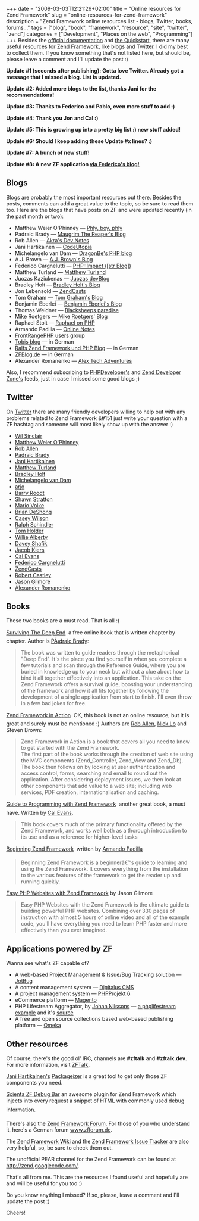 +++
date = "2009-03-03T12:21:26+02:00"
title = "Online resources for Zend Framework"
slug = "online-resources-for-zend-framework"
description = "Zend Framework online resources list - blogs, Twitter, books, forums..."
tags = ["blog", "book", "framework", "resource", "site", "twitter", "zend"]
categories = ["Development", "Places on the web", "Programming"]
+++
Besides the <a href="http://framework.zend.com/manual/en/">official documentation</a> and <a href="http://framework.zend.com/docs/quickstart">the Quickstart</a>, there are many useful resources for <a href="http://framework.zend.com/">Zend Framework</a>, like blogs and Twitter. I did my best to collect them. If you know something that's not listed here, but should be, please leave a comment and I'll update the post :)

<strong>Update #1 (seconds after publishing): Gotta love Twitter. Already got a message that I missed a blog. List is updated.</strong>

<strong>Update #2: Added more blogs to the list, thanks Jani for the recommendations!</strong>

<strong>Update #3: Thanks to Federico and Pablo, even more stuff to add :)</strong>

<strong>Update #4: Thank you Jon and Cal :)</strong>

<strong>Update #5: This is growing up into a pretty big list :) new stuff added!</strong>

<strong>Update #6: Should I keep adding these Update #x lines? :)</strong>

<strong>Update #7: A bunch of new stuff!</strong>

<strong>Update #8: A new ZF application <a href="http://phpimpact.wordpress.com/">via Federico's blog!</a></strong>

<h2>Blogs</h2>

Blogs are probably the most important resources out there. Besides the posts, comments can add a great value to the topic, so be sure to read them too. Here are the blogs that have posts on ZF and were updated recently (in the past month or two):

<ul>
<li>Matthew Weier O'Phinney &#151; <a href="http://weierophinney.net/matthew/">Phly, boy, phly</a></li>
<li>Padraic Brady &#151; <a href="http://blog.astrumfutura.com/">Maugrim The Reaper's Blog</a></li>
<li>Rob Allen &#151; <a href="http://akrabat.com/">Akra's Dev Notes</a></li>
<li>Jani Hartikainen &#151; <a href="http://codeutopia.net/blog/">CodeUtopia</a></li>
<li>Michelangelo van Dam &#151; <a href="http://www.dragonbe.com/">DragonBe's PHP blog</a></li>
<li>A.J. Brown &#151; <a href="http://ajbrown.org/blog/">A.J. Brown's Blog</a></li>
<li>Federico Cargnelutti &#151; <a href="http://phpimpact.wordpress.com/">PHP::Impact ([str Blog])</a></li>
<li>Matthew Turland &#151; <a href="http://matthewturland.com/">Matthew Turland</a></li>
<li>Juozas Kaziukenas &#151; <a href="http://dev.juokaz.com/">Juozas devBlog</a></li>
<li>Bradley Holt &#151; <a href="http://bradley-holt.blogspot.com/">Bradley Holt's Blog</a></li>
<li>Jon Lebensold &#151; <a href="http://www.zendcasts.com/">ZendCasts</a></li>
<li>Tom Graham &#151; <a href="http://www.noginn.com/">Tom Graham's Blog</a></li>
<li>Benjamin Eberlei &#151; <a href="http://www.whitewashing.de/">Benjamin Eberlei's Blog</a></li>
<li>Thomas Weidner &#151; <a href="http://www.thomasweidner.com/flatpress/index.php">Blacksheeps paradise</a></li>
<li>Mike Roetgers &#151; <a href="http://www.roetgers.org/">Mike Roetgers' Blog</a></li>
<li>Raphael Stolt &#151; <a href="http://raphaelstolt.blogspot.com/">Raphael on PHP</a></li>
<li>Armando Padilla &#151; <a href="http://www.armando.ws/">Online Notes</a></li>
<li><a href="http://www.frontrangephp.org/presentations">FrontRangePHP users group</a></li>
<li><a href="http://blog.aditu.de/">Tobis blog</a> &#151; in German</li>
<li><a href="http://www.ralfeggert.de/">Ralfs Zend Framework und PHP Blog</a> &#151; in German</li>
<li><a href="http://zfblog.de/">ZFBlog.de</a> &#151; in German</li>
<li>Alexander Romanenko &#151; <a href="http://alex-tech-adventures.com/">Alex Tech Adventures</a></li>
</ul>

Also, I recommend subscribing to <a href="http://phpdeveloper.org/">PHPDeveloper's</a> and <a href="http://devzone.zend.com/">Zend Developer Zone's</a> feeds, just in case I missed some good blogs ;)

<h2>Twitter</h2>

On <a href="http://twitter.com/">Twitter</a> there are many friendly developers willing to help out with any problems related to Zend Framework &#151 just write your question with a ZF hashtag and someone will most likely show up with the answer :)

<ul>
<li><a href="http://twitter.com/wllm">Wil Sinclair</a></li>
<li><a href="http://twitter.com/weierophinney">Matthew Weier O'Phinney</a></li>
<li><a href="http://twitter.com/akrabat">Rob Allen</a></li>
<li><a href="http://twitter.com/padraicb">Padraic Brady</a></li>
<li><a href="http://twitter.com/jhartikainen">Jani Hartikainen</a></li>
<li><a href="http://twitter.com/elazar">Matthew Turland</a></li>
<li><a href="http://twitter.com/BradleyHolt">Bradley Holt</a></li>
<li><a href="http://twitter.com/DragonBe">Michelangelo van Dam</a></li>
<li><a href="http://twitter.com/arjo">arjo</a></li>
<li><a href="http://twitter.com/barryroodt">Barry Roodt</a></li>
<li><a href="http://twitter.com/mfacenet">Shawn Stratton</a></li>
<li><a href="http://twitter.com/webholics">Mario Volke</a></li>
<li><a href="http://twitter.com/bdeshong">Brian DeShong</a></li>
<li><a href="http://twitter.com/caseyw">Casey Wilson</a></li>
<li><a href="http://twitter.com/ralphschindler">Ralph Schindler</a></li>
<li><a href="http://twitter.com/tholder">Tom Holder</a></li>
<li><a href="http://twitter.com/walberty">Willie Alberty</a></li>
<li><a href="http://twitter.com/dshafik">Davey Shafik</a></li>
<li><a href="http://twitter.com/jacobkiers">Jacob Kiers</a></li>
<li><a href="http://twitter.com/CalEvans">Cal Evans</a></li>
<li><a href="http://twitter.com/fedecarg">Federico Cargnelutti</a></li>
<li><a href="http://twitter.com/zendcasts">ZendCasts</a></li>
<li><a href="http://twitter.com/RobertCastley">Robert Castley</a></li>
<li><a href="http://twitter.com/wjgilmore">Jason Gilmore</a></li>
<li><a href="http://twitter.com/AlexanderRV">Alexander Romanenko</a></li>
</ul>
<h2>Books</h2>

These <del datetime="2009-03-10T01:04:32+00:00">two</del> books are a must read. That is all :)

<a href="http://www.survivethedeepend.com/">Surviving The Deep End</a> &#151; a free online book that is written chapter by chapter. Author is <a href="http://blog.astrumfutura.com/">PÃ¡draic Brady</a>:

<blockquote>
The book was written to guide readers through the metaphorical "Deep End". It's the place you find yourself in when you complete a few tutorials and scan through the Reference Guide, where you are buried in knowledge up to your neck but without a clue about how to bind it all together effectively into an application. This take on the Zend Framework offers a survival guide, boosting your understanding of the framework and how it all fits together by following the development of a single application from start to finish. I'll even throw in a few bad jokes for free.
</blockquote>

<a href="http://www.zendframeworkinaction.com/">Zend Framework in Action</a> &#151; OK, this book is not an online resource, but it is great and surely must be mentioned :) Authors are <a href="http://akrabat.com/">Rob Allen</a>, <a href="http://www.ingredients.com.au/nick/">Nick Lo</a> and Steven Brown:

<blockquote>
Zend Framework in Action is a book that covers all you need to know to get started with the Zend Framework.<br />
The first part of the book works through the creation of web site using the MVC components (Zend_Controller, Zend_View and Zend_Db). The book then follows on by looking at user authentication and access control, forms, searching and email to round out the application. After considering deployment issues, we then look at other components that add value to a web site; including web services, PDF creation, internationalisation and caching.
</blockquote>

<a href="http://www.phparch.com/c/books/id/9780973862157">Guide to Programming with Zend Framework</a> &#151; another great book, a must have. Written by <a href="http://blog.calevans.com/">Cal Evans</a>.

<blockquote>
This book covers much of the primary functionality offered by the Zend Framework, and works well both as a thorough introduction to its use and as a reference for higher-level tasks
</blockquote>

<a href="http://www.amazon.com/Beginning-Zend-Framework-Armando-Padilla/dp/1430218258">Beginning Zend Framework</a> &#151; written by <a href="http://www.armando.ws/">Armando Padilla</a>

<blockquote>
Beginning Zend Framework is a beginnerâ€™s guide to learning and using the Zend Framework. It covers everything from the installation to the various features of the framework to get the reader up and running quickly.
</blockquote>

<a href="http://www.easyphpwebsites.com/">Easy PHP Websites with Zend Framework</a> by Jason Gilmore

<blockquote>
Easy PHP Websites with the Zend Framework is the ultimate guide to building powerful PHP websites. Combining over 330 pages of instruction with almost 5 hours of online video and all of the example code, you'll have everything you need to learn PHP faster and more effectively than you ever imagined.
</blockquote>
<h2>Applications powered by ZF</h2>

Wanna see what's ZF capable of?

<ul>
<li>A web-based Project Management & Issue/Bug Tracking solution &#151; <a href="http://jotbug.org/">JotBug</a></li>
<li>A content management system &#151; <a href="http://digitaluscms.com/">Digitalus CMS</a></li>
<li>A project management system &#151; <a href="http://www.phprojekt.com/index.php?&newlang=eng">PHPProjekt 6</a></li>
<li>eCommerce platform &#151; <a href="http://www.magentocommerce.com/">Magento</a></li>
<li>PHP Lifestream Aggregator, by <a href="http://markupartist.com/">Johan Nilssons</a> &#151; <a href="http://johannilsson.me/streams/list">a phplifestream example</a> and it's <a href="http://github.com/johannilsson/phplifestream/tree/master">source</a></li>
<li>A free and open source collections based web-based publishing platform &#151; <a href="http://omeka.org/">Omeka</a></li>
</ul>
<h2>Other resources</h2>

Of course, there's the good ol' IRC, channels are <strong>#zftalk</strong> and <strong>#zftalk.dev</strong>. For more information, visit <a href="http://www.zftalk.com/">ZFTalk</a>.

<a href="http://codeutopia.net/blog/">Jani Hartikainen's</a> <a href="http://epic.codeutopia.net/pack/">Packageizer</a> is a great tool to get only those ZF components you need.

<a href="http://jokke.dk/blog/2009/01/introducing_the_scienta_zf_debug_bar">Scienta ZF Debug Bar</a> an awesome plugin for Zend Framework which &#147;injects into every request a snippet of HTML with commonly used debug information.&#148;

There's also the <a href="http://www.zfforums.com/">Zend Framework Forum</a>. For those of you who understand it, here's a German forum <a href="http://www.zfforum.de/">www.zfforum.de</a>.

The <a href="http://framework.zend.com/wiki/">Zend Framework Wiki</a> and the <a href="http://framework.zend.com/issues/">Zend Framework Issue Tracker</a> are also very helpful, so, be sure to check them out.

The unofficial PEAR channel for the Zend Framework can be found at <a href="http://zend.googlecode.com/">http://zend.googlecode.com/</a>.

That's all from me. This are the resources I found useful and hopefully are and will be useful for you too :)

Do you know anything I missed? If so, please, leave a comment and I'll update the post :)

Cheers!
